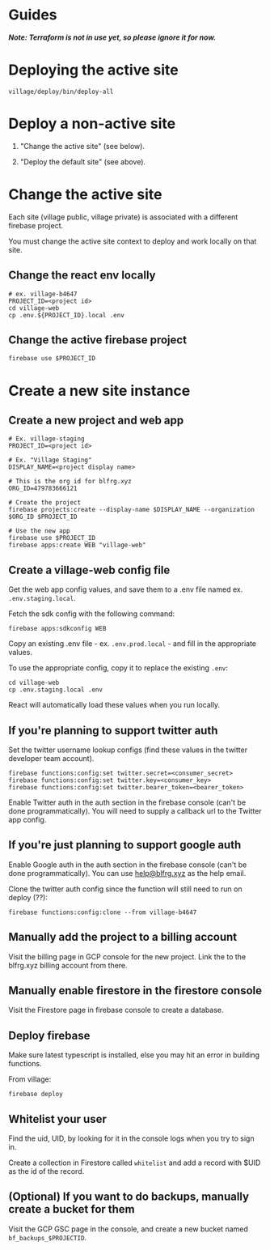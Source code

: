 # Guides

**_Note: Terraform is not in use yet, so please ignore it for now._**

# Deploying the active site

    village/deploy/bin/deploy-all

# Deploy a non-active site

1. "Change the active site" (see below).

2. "Deploy the default site" (see above).

# Change the active site

Each site (village public, village private) is associated with a different firebase project.

You must change the active site context to deploy and work locally on that site.

## Change the react env locally

    # ex. village-b4647
    PROJECT_ID=<project id>
    cd village-web
    cp .env.${PROJECT_ID}.local .env

## Change the active firebase project

    firebase use $PROJECT_ID

# Create a new site instance

## Create a new project and web app

    # Ex. village-staging
    PROJECT_ID=<project id>

    # Ex. "Village Staging"
    DISPLAY_NAME=<project display name>

    # This is the org id for blfrg.xyz
    ORG_ID=479783666121

    # Create the project
    firebase projects:create --display-name $DISPLAY_NAME --organization $ORG_ID $PROJECT_ID

    # Use the new app
    firebase use $PROJECT_ID
    firebase apps:create WEB "village-web"

## Create a village-web config file

Get the web app config values, and save them to a .env file named ex. `.env.staging.local`.

Fetch the sdk config with the following command:

    firebase apps:sdkconfig WEB

Copy an existing .env file - ex. `.env.prod.local` - and fill in the appropriate values.

To use the appropriate config, copy it to replace the existing `.env`:

    cd village-web
    cp .env.staging.local .env

React will automatically load these values when you run locally.

## If you're planning to support twitter auth

Set the twitter username lookup configs (find these values in the twitter developer team account).

    firebase functions:config:set twitter.secret=<consumer_secret>
    firebase functions:config:set twitter.key=<consumer_key>
    firebase functions:config:set twitter.bearer_token=<bearer_token>

Enable Twitter auth in the auth section in the firebase console (can't be done programmatically). You will need to supply a callback url to the Twitter app config.

## If you're just planning to support google auth

Enable Google auth in the auth section in the firebase console (can't be done programmatically). You can use help@blfrg.xyz as the help email.

Clone the twitter auth config since the function will still need to run on deploy (??):

    firebase functions:config:clone --from village-b4647

## Manually add the project to a billing account

Visit the billing page in GCP console for the new project. Link the to the blfrg.xyz billing account from there.

## Manually enable firestore in the firestore console

Visit the Firestore page in firebase console to create a database.

## Deploy firebase

Make sure latest typescript is installed, else you may hit an error in building functions.

From village:

    firebase deploy

## Whitelist your user

Find the uid, UID, by looking for it in the console logs when you try to sign in.

Create a collection in Firestore called `whitelist` and add a record with $UID as the id of the record.

## (Optional) If you want to do backups, manually create a bucket for them

Visit the GCP GSC page in the console, and create a new bucket named `bf_backups_$PROJECTID`.
